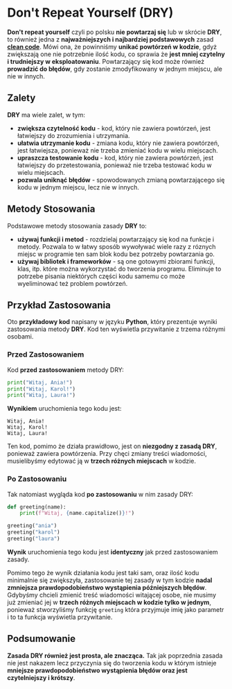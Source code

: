 # Don't Repeat Yourself (DRY)

**Don't repeat yourself** czyli po polsku **nie powtarzaj się** lub w skrócie **DRY**, to również jedna z **najważniejszych i najbardziej podstawowych** zasad [**clean code**](index.html). Mówi ona, że powinniśmy **unikać powtórzeń w kodzie**, gdyż zwiększają one nie potrzebnie ilość kodu, co sprawia że **jest mniej czytelny i trudniejszy w eksploatowaniu**. Powtarzający się kod może również **prowadzić do błędów**, gdy zostanie zmodyfikowany w jednym miejscu, ale nie w innych.

## Zalety
**DRY** ma wiele zalet, w tym:
- **zwiększa czytelność kodu** - kod, który nie zawiera powtórzeń, jest łatwiejszy do zrozumienia i utrzymania.
- **ułatwia utrzymanie kodu** - zmiana kodu, który nie zawiera powtórzeń, jest łatwiejsza, ponieważ nie trzeba zmieniać kodu w wielu miejscach.
- **upraszcza testowanie kodu** - kod, który nie zawiera powtórzeń, jest łatwiejszy do przetestowania, ponieważ nie trzeba testować kodu w wielu miejscach.
- **pozwala uniknąć błędów** - spowodowanych zmianą powtarzającego się kodu w jednym miejscu, lecz nie w innych.

## Metody Stosowania
Podstawowe metody stosowania zasady **DRY** to:
- **używaj funkcji i metod** - rozdzielaj powtarzający się kod na funkcje i metody. Pozwala to w łatwy sposób wywoływać wiele razy z róznych miejsc w programie ten sam blok kodu bez potrzeby powtarzania go.
- **używaj bibliotek i frameworków** - są one gotowymi zbiorami funkcji, klas, itp. które można wykorzystać do tworzenia programu. Eliminuje to potrzebe pisania niektórych części kodu samemu co może wyeliminować też problem powtórzeń.

## Przykład Zastosowania
Oto **przykładowy kod** napisany w języku **Python**, który prezentuje wyniki zastosowania metody **DRY**. Kod ten wyświetla przywitanie z trzema różnymi osobami.

### Przed Zastosowaniem
Kod **przed zastosowaniem** metody DRY:
```python
print("Witaj, Ania!")
print("Witaj, Karol!")
print("Witaj, Laura!")
```
**Wynikiem** uruchomienia tego kodu jest:
```
Witaj, Ania!
Witaj, Karol!
Witaj, Laura!
```

<div class="warning">
    Ten kod, pomimo że działa prawidłowo, jest on <b>niezgodny z zasadą DRY</b>, ponieważ zawiera powtórzenia. Przy chęci zmiany treści wiadomości, musielibyśmy edytować ją w <b>trzech różnych miejscach</b> w kodzie.
</div>

### Po Zastosowaniu
Tak natomiast wygląda kod **po zastosowaniu** w nim zasady DRY:
```python
def greeting(name):
    print(f"Witaj, {name.capitalize()}!")

greeting("ania")
greeting("karol")
greeting("laura")
```
**Wynik** uruchomienia tego kodu jest **identyczny** jak przed zastosowaniem zasady.

Pomimo tego że wynik działania kodu jest taki sam, oraz ilość kodu minimalnie się zwiększyła, zastosowanie tej zasady w tym kodzie **nadal zmniejsza prawdopodobieństwo wystąpienia późniejszych błędów**. Gdybyśmy chcieli zmienić treść wiadomości witającej osobe, nie musimy już zmieniać jej w **trzech różnych miejscach w kodzie tylko w jednym**, ponieważ stworzyliśmy funkcję `greeting` która przyjmuje imię jako parametr i to ta funkcja wyświetla przywitanie.

## Podsumowanie
**Zasada DRY również jest prosta, ale znacząca.** Tak jak poprzednia zasada nie jest nakazem lecz przyczynia się do tworzenia kodu w którym istnieje **mniejsze prawdopodobieństwo wystąpienia błędów oraz jest czytelniejszy i krótszy**.

